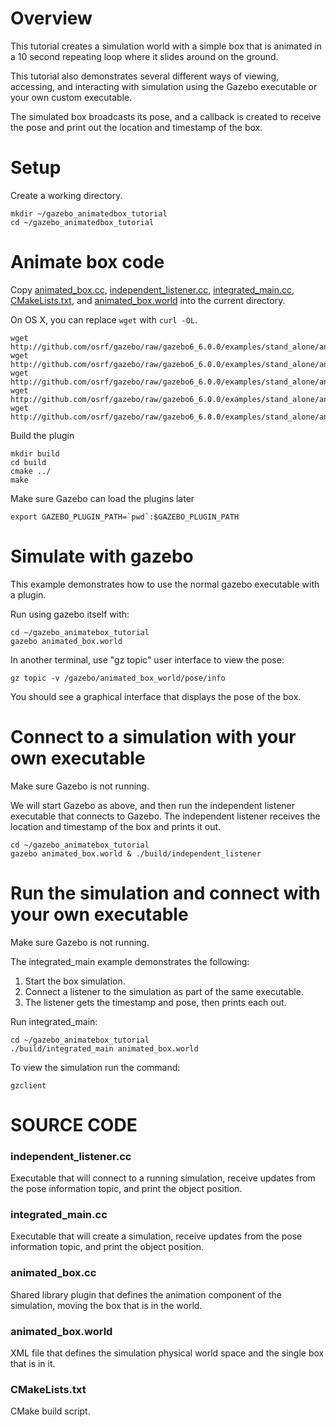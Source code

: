 # Overview

This tutorial creates a simulation world with a simple box that is animated
in a 10 second repeating loop where it slides around on the ground.

This tutorial also demonstrates several different ways of viewing,
accessing, and interacting with simulation using the Gazebo executable
or your own custom executable.

The simulated box broadcasts its pose,
and a callback is created to receive the pose
and print out the location and timestamp of the box.

# Setup

Create a working directory.

~~~
mkdir ~/gazebo_animatedbox_tutorial
cd ~/gazebo_animatedbox_tutorial
~~~

# Animate box code

Copy [animated_box.cc](https://github.com/osrf/gazebo/blob/gazebo6_6.0.0/examples/stand_alone/animated_box/animated_box.cc), [independent_listener.cc](https://github.com/osrf/gazebo/blob/gazebo6_6.0.0/examples/stand_alone/animated_box/independent_listener.cc), [integrated_main.cc](https://github.com/osrf/gazebo/blob/gazebo6_6.0.0/examples/stand_alone/animated_box/integrated_main.cc), [CMakeLists.txt](https://github.com/osrf/gazebo/blob/gazebo6_6.0.0/examples/stand_alone/animated_box/CMakeLists.txt), and [animated_box.world](https://github.com/osrf/gazebo/blob/gazebo6_6.0.0/examples/stand_alone/animated_box/animated_box.world) into the current directory.

On OS X, you can replace `wget` with `curl -OL`.

~~~
wget http://github.com/osrf/gazebo/raw/gazebo6_6.0.0/examples/stand_alone/animated_box/animated_box.cc
wget http://github.com/osrf/gazebo/raw/gazebo6_6.0.0/examples/stand_alone/animated_box/independent_listener.cc
wget http://github.com/osrf/gazebo/raw/gazebo6_6.0.0/examples/stand_alone/animated_box/integrated_main.cc
wget http://github.com/osrf/gazebo/raw/gazebo6_6.0.0/examples/stand_alone/animated_box/CMakeLists.txt
wget http://github.com/osrf/gazebo/raw/gazebo6_6.0.0/examples/stand_alone/animated_box/animated_box.world
~~~

Build the plugin

~~~
mkdir build
cd build
cmake ../
make
~~~

Make sure Gazebo can load the plugins later

~~~
export GAZEBO_PLUGIN_PATH=`pwd`:$GAZEBO_PLUGIN_PATH
~~~

# Simulate with gazebo

This example demonstrates how to use the normal
gazebo executable with a plugin.

Run using gazebo itself with:

~~~
cd ~/gazebo_animatebox_tutorial
gazebo animated_box.world
~~~

In another terminal, use "gz topic" user interface to view the pose:

~~~
gz topic -v /gazebo/animated_box_world/pose/info
~~~

You should see a graphical interface that displays the pose of the box.

# Connect to a simulation with your own executable

Make sure Gazebo is not running.

We will start Gazebo as above, and then run the independent listener
executable that connects to Gazebo. The independent listener receives
the location and timestamp of the box and prints it out.

~~~
cd ~/gazebo_animatebox_tutorial
gazebo animated_box.world & ./build/independent_listener
~~~

# Run the simulation and connect with your own executable

Make sure Gazebo is not running.

The integrated_main example demonstrates the following:

1. Start the box simulation.
2. Connect a listener to the simulation as part of the same executable.
3. The listener gets the timestamp and pose, then prints each out.

Run integrated_main:

~~~
cd ~/gazebo_animatebox_tutorial
./build/integrated_main animated_box.world
~~~

To view the simulation run the command:

~~~
gzclient
~~~

# SOURCE CODE

### independent_listener.cc

  Executable that will connect to a running simulation, receive updates from the pose information topic, and print the object position.

### integrated_main.cc

  Executable that will create a simulation, receive updates from the pose information topic, and print the object position.

### animated_box.cc

  Shared library plugin that defines the animation component of the simulation, moving the box that is in the world.

### animated_box.world

  XML file that defines the simulation physical world space and the single box that is in it.

### CMakeLists.txt

  CMake build script.
